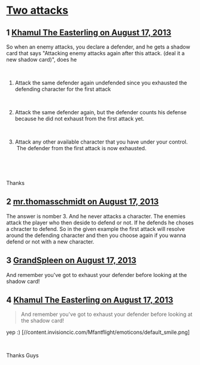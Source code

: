 # [Two attacks](https://community.fantasyflightgames.com/topic/88669-two-attacks/)

## 1 [Khamul The Easterling on August 17, 2013](https://community.fantasyflightgames.com/topic/88669-two-attacks/?do=findComment&comment=842857)

So when an enemy attacks, you declare a defender, and he gets a shadow card that says "Attacking enemy attacks again after this attack. (deal it a new shadow card)", does he

 

1. Attack the same defender again undefended since you exhausted the defending character for the first attack

 

2. Attack the same defender again, but the defender counts his defense because he did not exhaust from the first attack yet.   

 

3. Attack any other available character that you have under your control.  The defender from the first attack is now exhausted.  

 

 

Thanks

## 2 [mr.thomasschmidt on August 17, 2013](https://community.fantasyflightgames.com/topic/88669-two-attacks/?do=findComment&comment=842859)

The answer is nomber 3. And he never attacks a character. The enemies attack the player who then deside to defend or not. If he defends he choses a chracter to defend. So in the given example the first attack will resolve around the defending character and then you choose again if you wanna defend or not with a new character.

## 3 [GrandSpleen on August 17, 2013](https://community.fantasyflightgames.com/topic/88669-two-attacks/?do=findComment&comment=842874)

And remember you've got to exhaust your defender before looking at the shadow card!

## 4 [Khamul The Easterling on August 17, 2013](https://community.fantasyflightgames.com/topic/88669-two-attacks/?do=findComment&comment=842931)

> And remember you've got to exhaust your defender before looking at the shadow card!

yep :) [//content.invisioncic.com/Mfantflight/emoticons/default_smile.png]

 

Thanks Guys

